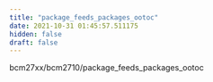 ```yaml
---
title: "package_feeds_packages_ootoc"
date: 2021-10-31 01:45:57.511175
hidden: false
draft: false
---
```


bcm27xx/bcm2710/package_feeds_packages_ootoc

